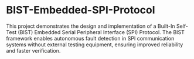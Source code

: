 # BIST-Embedded-SPI-Protocol
This project demonstrates the design and implementation of a Built-In Self-Test (BIST) Embedded Serial Peripheral Interface (SPI) Protocol.   The BIST framework enables autonomous fault detection in SPI communication systems without external testing equipment, ensuring improved reliability and faster verification.
